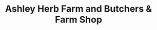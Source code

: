 ---
title: "Ashley Herb Farm and Butchers & Farm Shop"
url: /ashley/ashley-herb-farm-and-butchers-and-farm-shop/
shop: farm
---